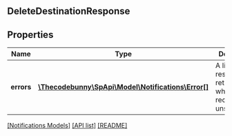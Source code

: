 ## DeleteDestinationResponse

## Properties

Name | Type | Description | Notes
------------ | ------------- | ------------- | -------------
**errors** | [**\Thecodebunny\SpApi\Model\Notifications\Error[]**](Error.md) | A list of error responses returned when a request is unsuccessful. | [optional]

[[Notifications Models]](../) [[API list]](../../Api) [[README]](../../../README.md)
